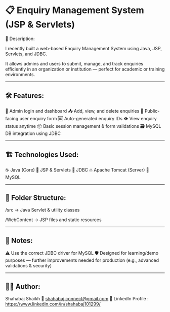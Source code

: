 # 📋 Enquiry Management System (JSP & Servlets)

📄 Description:

I recently built a web-based Enquiry Management System using Java, JSP, Servlets, and JDBC.

It allows admins and users to submit, manage, and track enquiries efficiently in an organization or institution — perfect for academic or training environments.

---

## 🛠️ Features:

🔐 Admin login and dashboard
📥 Add, view, and delete enquiries
📝 Public-facing user enquiry form
🆔 Auto-generated enquiry IDs
👁️ View enquiry status anytime
📦 Basic session management & form validations
🗃️ MySQL DB integration using JDBC

---

## 🏗️ Technologies Used:

☕ Java (Core)
🧩 JSP & Servlets
🔗 JDBC
🔥 Apache Tomcat (Server)
🐬 MySQL

---

## 📁 Folder Structure:

/src → Java Servlet & utility classes

/WebContent → JSP files and static resources

---

## 📌 Notes:

⚠️ Use the correct JDBC driver for MySQL
🛡️ Designed for learning/demo purposes — further improvements needed for production (e.g., advanced validations & security)

---

## 🧑‍💻 Author:

Shahabaj Shaikh
📧 shahabaj.connect@gmail.com
🔗 LinkedIn Profile : https://www.linkedin.com/in/shahabaj101299/
